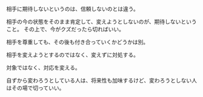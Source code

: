 相手に期待しないというのは、信頼しないのとは違う。

相手の今の状態をそのまま肯定して、変えようとしないのが、期待しないということ。
その上で、今がクズだったら切ればいい。

相手を尊重しても、その後も付き合っていくかどうかは別。

相手を変えようとするのではなく、変えずに対処する。

対象ではなく、対応を変える。

自ずから変わろうとしている人は、将来性も加味するけど、変わろうとしない人はその場で切っていい。
